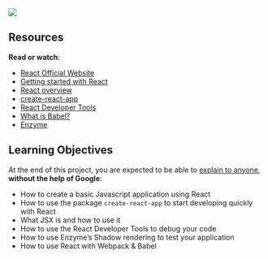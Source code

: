 ![](https://s3.amazonaws.com/alx-intranet.hbtn.io/uploads/medias/2019/12/79df527164ac54981039.jpg?X-Amz-Algorithm=AWS4-HMAC-SHA256&X-Amz-Credential=AKIARDDGGGOUSBVO6H7D%2F20220517%2Fus-east-1%2Fs3%2Faws4_request&X-Amz-Date=20220517T162713Z&X-Amz-Expires=86400&X-Amz-SignedHeaders=host&X-Amz-Signature=000586097aee8ff2d4b3d8c67685808b05ffecd36707601263f8604f7b47a887)

## Resources

**Read or watch**:

*   [React Official Website](/rltoken/8Yw5Q3N5ApWjhrvlQVbpbw "React Official Website")
*   [Getting started with React](/rltoken/sIVpPWBHBHRzp9cFX946_g "Getting started with React")
*   [React overview](/rltoken/-86g7Gje9o9SMnMPb_uRlA "React overview")
*   [create-react-app](/rltoken/XRP9_jP0G0vQODINFymubQ "create-react-app")
*   [React Developer Tools](/rltoken/-no3Szs-PJQ_P_urpa4FSQ "React Developer Tools")
*   [What is Babel?](/rltoken/brDTuYANyJL5ZSGazqZsvg "What is Babel?")
*   [Enzyme](/rltoken/AlilVwpyEpGwPOK40d5dXw "Enzyme")

## Learning Objectives

At the end of this project, you are expected to be able to [explain to anyone](/rltoken/sh0lj4-LCpf1zas5UfkDuQ "explain to anyone"), **without the help of Google**:

*   How to create a basic Javascript application using React
*   How to use the package `create-react-app` to start developing quickly with React
*   What JSX is and how to use it
*   How to use the React Developer Tools to debug your code
*   How to use Enzyme’s Shadow rendering to test your application
*   How to use React with Webpack & Babel

